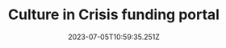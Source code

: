 ---
hidden: true
draft: true
date: 2023-07-05T10:59:35.251Z
title: "Culture in Crisis funding portal"
name: Culture in Crisis funding portal
icon: va-logo
teaser:
  title: Culture in Crisis funding portal
  description: A portal to share data on the funding of cultural heritage projects, helping to add clarity to the decision-making process.
  images:
    - img: images/Work-VA-Header-BG.jpg
      alt: The Ancient City of Petra, Jordan
    - img: images/work-va-teaser.jpg
      alt: A woman in a high-vis jacket and purple gloves working on a large head of a statue
      stat:
        - 800-mil
_build:
  render: never
---